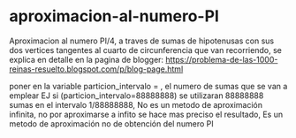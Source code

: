 # aproximacion-al-numero-PI
Aproximacion al numero PI/4, a traves de sumas de hipotenusas con sus dos vertices tangentes al cuarto de circunferencia que van recorriendo, se explica en detalle en la pagina de blogger: https://problema-de-las-1000-reinas-resuelto.blogspot.com/p/blog-page.html

poner en la variable particion_intervalo = , el numero de sumas que se van a emplear EJ si (particion_intervalo=88888888) 
se utilizaran 88888888 sumas en el intervalo 1/88888888,
No es un metodo de aproximación infinita, no por aproximarse a infito se hace mas preciso el resultado,
Es un metodo de aproximación no de obtención del numero PI
